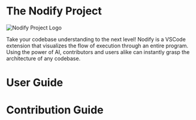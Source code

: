 # The Nodify Project

![Nodify Project Logo](extension-v2/assets/image.png)

Take your codebase understanding to the next level!
Nodify is a VSCode extension that visualizes the flow of execution through an entire program.
Using the power of AI, contributors and users alike can instantly grasp the architecture of any codebase.

# User Guide

# Contribution Guide
